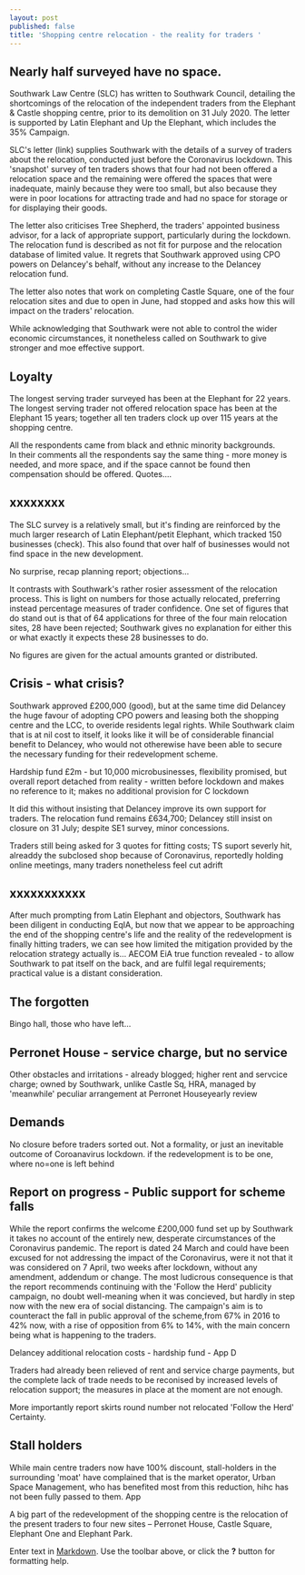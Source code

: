 ```yaml
---
layout: post
published: false
title: 'Shopping centre relocation - the reality for traders '
---
```

## Nearly half surveyed have no space.

Southwark Law Centre (SLC) has written to Southwark Council, detailing the shortcomings of the relocation of the independent traders from the Elephant & Castle shopping centre, prior to its demolition on 31 July 2020.
The letter is supported by Latin Elephant and Up the Elephant, which includes the 35% Campaign.

SLC's letter (link) supplies Southwark with the details of a survey of traders about the relocation, conducted just before the Coronavirus lockdown.  This 'snapshot' survey of ten traders shows that four had not been offered a relocation space and the remaining were offered the spaces that were inadequate, mainly because they were too small, but also because they were in poor locations for attracting trade and had no space for storage or for displaying their goods.

The letter also criticises Tree Shepherd, the traders' appointed business advisor, for a lack of appropriate support, particularly during the lockdown.  The relocation fund is described as not fit for purpose and the relocation database of limited value.  It regrets that Southwark approved using CPO powers on Delancey's behalf, without any increase to the Delancey relocation fund.

The letter also notes that work on completing Castle Square, one of the four relocation sites and due to open in June, had stopped and asks how this will impact on the traders' relocation.

While acknowledging that Southwark were not able to control the wider economic circumstances, it nonetheless called on Southwark to give stronger and moe effective support.


## Loyalty 

The longest serving trader surveyed has been at the Elephant for 22 years.  The longest serving trader not offered relocation space has been at the Elephant 15 years; together all ten traders clock up over 115 years at the shopping centre.

All the respondents came from black and ethnic minority backgrounds.  
In their comments all the respondents say the same thing - more money is needed, and more space, and if the space cannot be found then compensation should be offered. Quotes....

## xxxxxxxx

The SLC survey is a relatively small, but it's finding are reinforced by the much larger research of Latin Elephant/petit Elephant, which tracked 150 businesses (check).  This also found that over half of businesses would not find space in the new development.

No surprise, recap planning report; objections...

It contrasts with Southwark's rather rosier assessment of the relocation process. This is light on numbers for those actually relocated, preferring instead percentage measures of trader confidence.  One set of figures that do stand out is that of 64 applications for three of the four main relocation sites, 28 have been rejected; Southwark gives no explanation for either this or what exactly it expects these 28 businesses to do.

No figures are given for the actual amounts granted or distributed.

## Crisis - what crisis?

Southwark approved £200,000 (good), but at the same time did Delancey the huge favour of adopting CPO powers and leasing both the shopping centre and the LCC, to overide residents legal rights.  While Southwark claim that is at nil cost to itself, it looks like it will be of considerable financial benefit to Delancey, who would not otherewise have been able to secure the necessary funding for their redevelopment scheme.

Hardship fund £2m - but 10,000 microbusinesses, flexibility promised, but overall report detached from reality - written before lockdown and makes no reference to it; makes no additional provision for C lockdown

It did this without insisting that Delancey improve its own support for traders.  The relocation fund remains £634,700; Delancey still insist on closure on 31 July; despite SE1 survey, minor concessions.

Traders still being asked for 3 quotes for fitting costs; TS suport severly hit, alreaddy the subclosed shop because of Coronavirus, reportedly holding online meetings, many traders nonetheless feel cut adrift  

## xxxxxxxxxxx

After much prompting from Latin Elephant and objectors, Southwark has been diligent in conducting EqIA, but now that we appear to be approaching the end of the shopping centre's life and the reality of the redevelopment is finally hitting traders, we can see how limited the mitigation provided by the relocation strategy actually is... AECOM EiA true function revealed - to allow Southwark to pat itself on the back, and are fulfil legal requirements; practical value is a distant consideration.

## The forgotten

Bingo hall, those who have left...

## Perronet House - service charge, but no service

Other obstacles and irritations - already blogged; higher rent and servcice charge; owned by Southwark, unlike Castle Sq,  HRA, managed by 'meanwhile' peculiar arrangement at Perronet Houseyearly review

## Demands
No closure before traders sorted out.  Not a formality, or just an inevitable outcome of Coroanavirus lockdown.  if the redevelopment is to be one, where no=one is left behind

## Report on progress - Public support for scheme falls
While the report confirms the welcome £200,000 fund set up by Southwark it takes no account of the entirely new, desperate circumstances of the Coronavirus pandemic.  The report is dated 24 March and could have been excused for not addressing the impact of the Coronavirus, were it not that it was considered on 7 April,  two weeks after lockdown, without any amendment, addendum or change.  The most ludicrous consequence is that the report recommends continuing with the 'Follow the Herd' publicity campaign, no doubt well-meaning when it was concieved, but hardly in step now with the new era of social distancing.  The campaign's aim is to counteract the fall in public approval of the scheme,from 67% in 2016 to 42% now, with a rise of opposition from 6% to 14%,  with the main concern being what is happening to the traders.

Delancey additional relocation costs - hardship fund - App D

Traders had already been relieved of rent and service charge payments, but the complete lack of trade needs to be reconised by increased levels of relocation support; the measures in place at the moment are not enough. 

More importantly report skirts round number not relocated
'Follow the Herd'
Certainty.

## Stall holders
While main centre traders now have 100% discount, stall-holders in the surrounding 'moat' have complained that is the market operator, Urban Space Management, who has benefited most from this reduction, hihc has not been fully passed to them.  App



A big part of the redevelopment of the shopping centre is the relocation of the present traders to four new sites – Perronet House, Castle Square, Elephant One and Elephant Park. 



Enter text in [Markdown](http://daringfireball.net/projects/markdown/). Use the toolbar above, or click the **?** button for formatting help.
